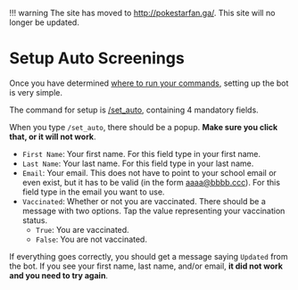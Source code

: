 !!! warning
    The site has moved to http://pokestarfan.ga/. This site will no longer be updated.

# Setup Auto Screenings

Once you have determined [where to run your commands](command-execution-space.md), setting up the bot is very simple.

The command for setup is [/set_auto](../commands/set-auto), containing 4 mandatory fields.

When you type `/set_auto`, there should be a popup. **Make sure you click that, or it will not work**.

* `First Name`: Your first name. For this field type in your first name.
* `Last Name`: Your last name. For this field type in your last name.
* `Email`: Your email. This does not have to point to your school email or even exist, but it has to be valid (in the form aaaa@bbbb.ccc). For this field type in the email you want to use.
* `Vaccinated`: Whether or not you are vaccinated. There should be a message with two options. Tap the value representing your vaccination status.
    * `True`: You are vaccinated.
    * `False`: You are not vaccinated.

If everything goes correctly, you should get a message saying `Updated` from the bot. If you see your first name, last name, and/or email, **it did not work and you need to try again**.

